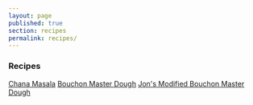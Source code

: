 ```yaml
---
layout: page
published: true
section: recipes
permalink: recipes/
---
```

### Recipes
[Chana Masala](indian/chana-masala/)
[Bouchon Master Dough](baking/bread/bouchon-master-dough)
[Jon's Modified Bouchon Master Dough](baking/bread/jon-bouchon-master-dough)

